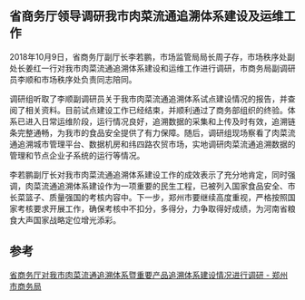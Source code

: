 

## 省商务厅领导调研我市肉菜流通追溯体系建设及运维工作

2018年10月9日，省商务厅副厅长李若鹏，市场监管局局长周子存，市场秩序处副处长姜红一行对我市肉菜流通追溯体系建设和运维工作进行调研，市商务局副调研员李顺和市场秩序处负责同志陪同。

调研组听取了李顺副调研员关于我市肉菜流通追溯体系试点建设情况的报告，并查阅了相关资料。目前试点建设工作已经结束，并顺利通过了商务部组织的终验。体系已进入日常运维阶段，运行情况良好，追溯数据的采集和上传及时有效，追溯链条完整通畅，为我市的食品安全提供了有力保障。随后，调研组现场察看了肉菜流通追溯城市管理平台、数据机房和纬四路农贸市场，实地调研肉菜流通追溯数据的管理和节点企业子系统的运行等情况。

李若鹏副厅长对我市肉菜流通追溯体系建设工作的成效表示了充分地肯定，同时强调，肉菜流通追溯体系建设作为一项重要的民生工程，已被列入国家食品安全、市长菜篮子、质量强国的考核内容中。下一步，郑州市要继续高度重视，严格按照国家考核要求开展工作，确保考核中不扣分，多得分，力争取得好成绩，为河南省粮食大声国家战略定位增光添彩。




## 参考
[省商务厅对我市肉菜流通追溯体系暨重要产品追溯体系建设情况进行调研 - 郑州市商务局](http://swj.zhengzhou.gov.cn/swdt/1273784.jhtml)




<!--stackedit_data:
eyJoaXN0b3J5IjpbMTM4MTc5NjM2N119
-->